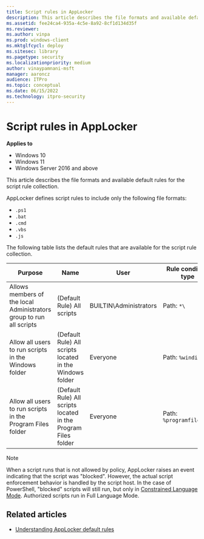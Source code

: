 ```yaml
---
title: Script rules in AppLocker 
description: This article describes the file formats and available default rules for the script rule collection.
ms.assetid: fee24ca4-935a-4c5e-8a92-8cf1d134d35f
ms.reviewer: 
ms.author: vinpa
ms.prod: windows-client
ms.mktglfcycl: deploy
ms.sitesec: library
ms.pagetype: security
ms.localizationpriority: medium
author: vinaypamnani-msft
manager: aaroncz
audience: ITPro
ms.topic: conceptual
ms.date: 06/15/2022
ms.technology: itpro-security
---
```


# Script rules in AppLocker

**Applies to**

- Windows 10
- Windows 11
- Windows Server 2016 and above

This article describes the file formats and available default rules for the script rule collection.

AppLocker defines script rules to include only the following file formats:
- `.ps1`
- `.bat`
- `.cmd`
- `.vbs`
- `.js`

The following table lists the default rules that are available for the script rule collection.

| Purpose | Name | User | Rule condition type |
| - | - | - | - |
| Allows members of the local Administrators group to run all scripts| (Default Rule) All scripts| BUILTIN\Administrators | Path: `*\` |
| Allow all users to run scripts in the Windows folder| (Default Rule) All scripts located in the Windows folder| Everyone | Path: `%windir%\*` |
| Allow all users to run scripts in the Program Files folder| (Default Rule) All scripts located in the Program Files folder|Everyone | Path: `%programfiles%\*`|

> [!NOTE]
> When a script runs that is not allowed by policy, AppLocker raises an event indicating that the script was "blocked". However, the actual script enforcement behavior is handled by the script host. In the case of PowerShell, "blocked" scripts will still run, but only in [Constrained Language Mode](/powershell/module/microsoft.powershell.core/about/about_language_modes). Authorized scripts run in Full Language Mode.

## Related articles

- [Understanding AppLocker default rules](understanding-applocker-default-rules.md)
